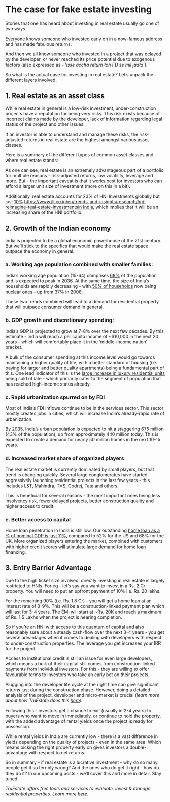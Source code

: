 # The  case for fake estate investing

Stories that one has heard about investing in real estate usually go one of two ways.

Everyone knows someone who invested early on in a now-famous address and has made fabulous returns.

And then we all know someone who invested in a project that was delayed by the developer, or never reached its price potential due to exogenous factors (also expressed as - ‘*isse accha return toh FD se mil jaata’*).

So what is the actual case for investing in real estate? Let’s unpack the different layers involved.

## 1. Real estate as an asset class

While real estate in general is a low-risk investment, under-construction projects have a reputation for being very risky. This risk exists because of incorrect claims made by the developer, lack of information regarding legal status of the project and other issues.

If an investor is able to understand and manage these risks, the risk-adjusted returns in real estate are the highest amongst various asset classes.

Here is a summary of the different types of common asset classes and where real estate stands:



As one can see, real estate is an extremely advantageous part of a portfolio for multiple reasons - risk-adjusted returns, low volatility, leverage and more. But - the important caveat is that it works best for investors who can afford a larger unit size of investment (more on this in a bit).

Additionally, real estate accounts for 23% of HNI Investments globally but just [10%](https://www.jll.co.in/en/trends-and-insights/research/hni-reimagine-real-estate-investments) <https://www.jll.co.in/en/trends-and-insights/research/hni-reimagine-real-estate-investments>[in India](https://www.jll.co.in/en/trends-and-insights/research/hni-reimagine-real-estate-investments), which implies that it will be an increasing share of the HNI portfolio.

## 2. Growth of the Indian economy

India is projected to be a global economic powerhouse of the 21st century. But we’ll stick to the specifics that would make the real estate space outpace the economy in general:

### a. Working age population combined with smaller families:

India’s working age population (15-64) comprises [68%](https://theprint.in/india/imminent-end-of-demographic-dividend-share-of-indias-working-age-population-set-to-fall-by-2036/1451773/#:~:text=In%20simpler%20terms%2C%20India's%20working,65.1%20per%20cent%20in%202031.) of the population and is expected to peak in 2036. At the same time, the size of India’s households are rapidly decreasing - with [50% of households](https://www.thehindubusinessline.com/economy/shrinking-households-50-of-indian-families-are-nuclear/article67126676.ece) now being nuclear ones - up from 37% in 2008.

These two trends combined will lead to a demand for residential property that will outpace consumer demand in general.

### b. GDP growth and discretionary spending:

India’s GDP is projected to grow at 7-8% over the next few decades. By this estimate - India will reach a per capita income of \~\$10,000 in the next 20 years - which will comfortably place it in the ‘middle-income nation’ bracket.

A bulk of the consumer spending at this income level would go towards maintaining a higher quality of life, with a better standard of housing (i.e. paying for larger and better quality apartments) being a fundamental part of this. One lead indicator of this is the [large increase in luxury residential units](https://www.livemint.com/industry/demand-for-luxury-housing-in-india-surges-villas-most-popular-in-metro-cities-nobroker-11704440107758.html) being sold of late - which primarily cater to the segment of population that has reached high-income status already.

### c. Rapid urbanization spurred on by FDI

Most of India’s FDI inflows continue to be in the services sector. This sector mostly creates jobs in cities, which will increase India’s already-rapid rate of urbanization.

By 2035, India’s urban population is expected to hit a staggering [675 million](https://www.thehindu.com/news/national/indias-urban-population-to-stand-at-675-million-in-2035-behind-chinas-1-billion-un/article65584707.ece) (43% of the population), up from approximately 440 million today. This is expected to create a demand for nearly 50 million homes in the next 10-15 years.

### d. Increased market share of organized players

The real estate market is currently dominated by small players, but that trend is changing quickly. Several large conglomerates have started aggressively launching residential projects in the last few years - this includes L&T, Mahindra, TVS, Godrej, Tata and others.

This is beneficial for several reasons - the most important ones being less insolvency risk, fewer delayed projects, better construction quality and higher access to credit.

### e. Better access to capital

Home loan penetration in India is still low. Our outstanding [home loan as a % of nominal GDP is just 11%](https://www.imf.org/external/research/housing/index.htm), compared to 52% for the US and 68% for the UK. More organized players entering the market, combined with customers with higher credit scores will stimulate large demand for home loan financing.

## 3. Entry Barrier Advantage

Due to the high ticket size involved, directly investing in real estate is largely restricted to HNIs. For eg - let’s say you want to invest in a Rs. 2 Cr property. You will need to put an upfront payment of 10% i.e. Rs. 20 lakhs.

For the remaining 90% (i.e. Rs. 1.8 Cr) - you will get a home loan at an interest rate of 8-9%. This will be a construction-linked payment plan which will last for 3-4 years. The EMI will start at \~Rs. 20K and reach a maximum of Rs. 1.5 Lakhs when the project is nearing completion.

So if you’re an HNI with access to this quantum of capital and also reasonably sure about a steady cash-flow over the next 3-4 years - you get several advantages when it comes to dealing with developers with respect to under-construction properties. The leverage you get increases your IRR for the project.

Access to institutional credit is still an issue for even large developers, which means a bulk of their capital still comes from construction-linked payments from individual investors. For this - they are willing to offer favourable terms to investors who take an early bet on their projects.

Plugging into the developer life cycle at the right time can give significant returns just during the construction phase. However, doing a detailed analysis of the project, developer and micro-market is crucial (*learn more about how TruEstate does this* [*here*](https://www.truestate.in/)*).*

Following this - investors get a chance to exit (usually in 2-4 years) to buyers who want to move in immediately, or continue to hold the property, with the added advantage of rental yields once the project is ready for possession.

While rental yields in India are currently low - there is a vast difference in yields depending on the quality of projects - even in the same area. Which means picking the right property early on gives investors a double-advantage with respect to net returns.

So in summary - if real estate is a lucrative investment - why do so many people get it so terribly wrong? And the ones who do get it right - how do they do it? In our upcoming posts - we’ll cover this and more in detail. Stay tuned!

*TruEstate offers free tools and services to evaluate, invest & manage residential properties. Learn more* [*here*](https://www.truestate.in/)*.*